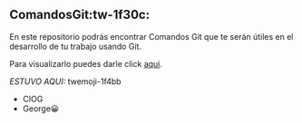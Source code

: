 ## ComandosGit:tw-1f30c:

En este repositorio podrás encontrar Comandos Git que te serán útiles en el desarrollo de tu trabajo usando Git.

Para visualizarlo puedes darle click [aqui](./comandosGit.txt).

*ESTUVO AQUI:* twemoji-1f4bb
- CIOG 
- George:grinning:
